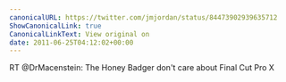 ```yaml
---
canonicalURL: https://twitter.com/jmjordan/status/84473902939635712
ShowCanonicalLink: true
CanonicalLinkText: View original on
date: 2011-06-25T04:12:02+00:00
---
```

RT @DrMacenstein: The Honey Badger don't care about Final Cut Pro X